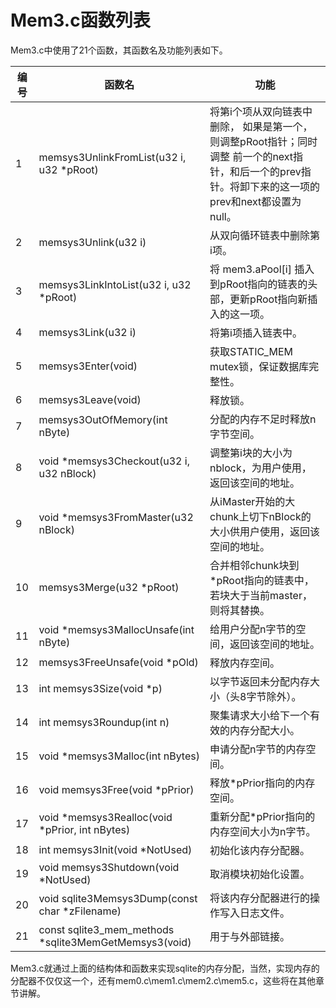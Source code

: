 # Mem3.c函数列表

Mem3.c中使用了21个函数，其函数名及功能列表如下。

|编号|函数名|功能
| -- | -- | -- |
|1|memsys3UnlinkFromList(u32 i, u32 *pRoot)|将第i个项从双向链表中删除， 如果是第一个，则调整pRoot指针；同时调整 前一个的next指针，和后一个的prev指针。将卸下来的这一项的prev和next都设置为null。
|2|memsys3Unlink(u32 i)|从双向循环链表中删除第i项。
|3|memsys3LinkIntoList(u32 i, u32 *pRoot)|将 mem3.aPool[i] 插入到pRoot指向的链表的头部，更新pRoot指向新插入的这一项。
|4|memsys3Link(u32 i)|将第i项插入链表中。
|5|memsys3Enter(void)|获取STATIC_MEM mutex锁，保证数据库完整性。
|6|memsys3Leave(void)|释放锁。
|7|memsys3OutOfMemory(int nByte)|分配的内存不足时释放n字节空间。
|8|void *memsys3Checkout(u32 i, u32 nBlock)|调整第i块的大小为nblock，为用户使用，返回该空间的地址。
|9|void *memsys3FromMaster(u32 nBlock)|从iMaster开始的大chunk上切下nBlock的大小供用户使用，返回该空间的地址。
|10| memsys3Merge(u32 *pRoot)|合并相邻chunk块到*pRoot指向的链表中，若块大于当前master，则将其替换。
|11|void *memsys3MallocUnsafe(int nByte)|给用户分配n字节的空间，返回该空间的地址。
|12|memsys3FreeUnsafe(void *pOld)|释放内存空间。
|13|int memsys3Size(void *p)|以字节返回未分配内存大小（头8字节除外）。
|14|int memsys3Roundup(int n)|聚集请求大小给下一个有效的内存分配大小。
|15|void *memsys3Malloc(int nBytes)|申请分配n字节的内存空间。
|16|void memsys3Free(void *pPrior)|释放*pPrior指向的内存空间。
|17|void *memsys3Realloc(void *pPrior, int nBytes)|重新分配*pPrior指向的内存空间大小为n字节。
|18|int memsys3Init(void *NotUsed)|初始化该内存分配器。
|19|void memsys3Shutdown(void *NotUsed)|取消模块初始化设置。
|20|void sqlite3Memsys3Dump(const char *zFilename)|将该内存分配器进行的操作写入日志文件。
|21|const sqlite3_mem_methods *sqlite3MemGetMemsys3(void)|用于与外部链接。

Mem3.c就通过上面的结构体和函数来实现sqlite的内存分配，当然，实现内存的分配器不仅仅这一个，还有mem0.c\mem1.c\mem2.c\mem5.c，这些将在其他章节讲解。
